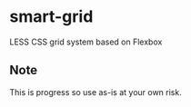 # smart-grid
LESS CSS grid system based on Flexbox

## Note
This is progress so use as-is at your own risk.
